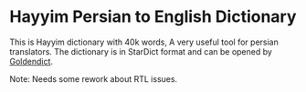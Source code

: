 # Hayyim Persian to English Dictionary

This is Hayyim dictionary with 40k words, A very useful tool for persian translators. 
The dictionary is in StarDict format and can be opened by [Goldendict](https://github.com/goldendict/goldendict).

Note: Needs some rework about RTL issues.
